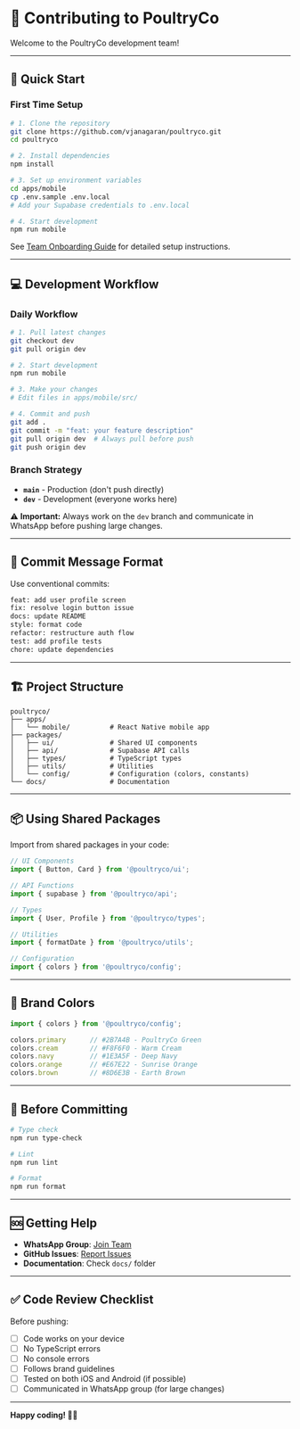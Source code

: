 # 🤝 Contributing to PoultryCo

Welcome to the PoultryCo development team!

---

## 🚀 Quick Start

### First Time Setup
```bash
# 1. Clone the repository
git clone https://github.com/vjanagaran/poultryco.git
cd poultryco

# 2. Install dependencies
npm install

# 3. Set up environment variables
cd apps/mobile
cp .env.sample .env.local
# Add your Supabase credentials to .env.local

# 4. Start development
npm run mobile
```

See [Team Onboarding Guide](./docs/poultryco-team-onboarding.md) for detailed setup instructions.

---

## 💻 Development Workflow

### Daily Workflow
```bash
# 1. Pull latest changes
git checkout dev
git pull origin dev

# 2. Start development
npm run mobile

# 3. Make your changes
# Edit files in apps/mobile/src/

# 4. Commit and push
git add .
git commit -m "feat: your feature description"
git pull origin dev  # Always pull before push
git push origin dev
```

### Branch Strategy
- **`main`** - Production (don't push directly)
- **`dev`** - Development (everyone works here)

⚠️ **Important:** Always work on the `dev` branch and communicate in WhatsApp before pushing large changes.

---

## 📝 Commit Message Format

Use conventional commits:

```bash
feat: add user profile screen
fix: resolve login button issue
docs: update README
style: format code
refactor: restructure auth flow
test: add profile tests
chore: update dependencies
```

---

## 🏗️ Project Structure

```
poultryco/
├── apps/
│   └── mobile/          # React Native mobile app
├── packages/
│   ├── ui/              # Shared UI components
│   ├── api/             # Supabase API calls
│   ├── types/           # TypeScript types
│   ├── utils/           # Utilities
│   └── config/          # Configuration (colors, constants)
└── docs/                # Documentation
```

---

## 📦 Using Shared Packages

Import from shared packages in your code:

```typescript
// UI Components
import { Button, Card } from '@poultryco/ui';

// API Functions
import { supabase } from '@poultryco/api';

// Types
import { User, Profile } from '@poultryco/types';

// Utilities
import { formatDate } from '@poultryco/utils';

// Configuration
import { colors } from '@poultryco/config';
```

---

## 🎨 Brand Colors

```typescript
import { colors } from '@poultryco/config';

colors.primary      // #2B7A4B - PoultryCo Green
colors.cream        // #F8F6F0 - Warm Cream
colors.navy         // #1E3A5F - Deep Navy
colors.orange       // #E67E22 - Sunrise Orange
colors.brown        // #8D6E3B - Earth Brown
```

---

## 🧪 Before Committing

```bash
# Type check
npm run type-check

# Lint
npm run lint

# Format
npm run format
```

---

## 🆘 Getting Help

- **WhatsApp Group**: [Join Team](https://chat.whatsapp.com/Gjay6t2n6Nf000DwFbLFP8)
- **GitHub Issues**: [Report Issues](https://github.com/vjanagaran/poultryco/issues)
- **Documentation**: Check `docs/` folder

---

## ✅ Code Review Checklist

Before pushing:
- [ ] Code works on your device
- [ ] No TypeScript errors
- [ ] No console errors
- [ ] Follows brand guidelines
- [ ] Tested on both iOS and Android (if possible)
- [ ] Communicated in WhatsApp group (for large changes)

---

**Happy coding! 🚀🐔**


